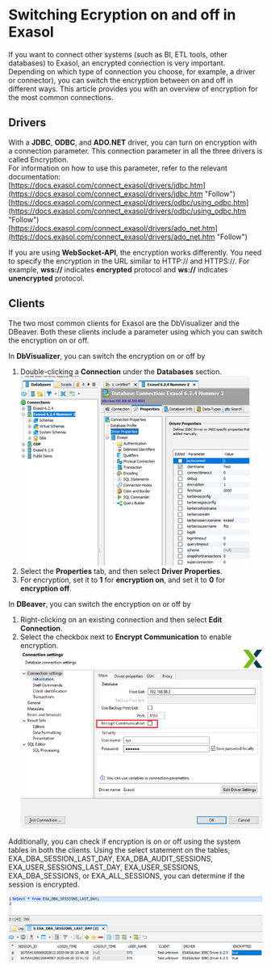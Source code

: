 # Switching Ecryption on and off in Exasol 
If you want to connect other systems (such as BI, ETL tools, other databases) to Exasol, an encrypted connection is very important. Depending on which type of connection you choose, for example, a driver or connector), you can switch the encryption between on and off in different ways. This article provides you with an overview of encryption for the most common connections.

## Drivers

With a **JDBC**, **ODBC**, and **ADO.NET** driver, you can turn on encryption with a connection parameter. This connection parameter in all the three drivers is called Encryption.   
For information on how to use this parameter, refer to the relevant documentation:   
[https://docs.exasol.com/connect_exasol/drivers/jdbc.htm](https://docs.exasol.com/connect_exasol/drivers/jdbc.htm "Follow")  
[https://docs.exasol.com/connect_exasol/drivers/odbc/using_odbc.htm](https://docs.exasol.com/connect_exasol/drivers/odbc/using_odbc.htm "Follow")  
[https://docs.exasol.com/connect_exasol/drivers/ado_net.htm](https://docs.exasol.com/connect_exasol/drivers/ado_net.htm "Follow")

If you are using **WebSocket-API**, the encryption works differently. You need to specify the encryption in the URL similar to HTTP:// and HTTPS://. For example, **wss://<host>** indicates **encrypted** protocol and **ws://<host>** indicates **unencrypted** protocol.

## Clients

The two most common clients for Exasol are the DbVisualizer and the DBeaver. Both these clients include a parameter using which you can switch the encryption on or off.

In **DbVisualizer**, you can switch the encryption on or off by

1. Double-clicking a **Connection** under the **Databases** section.   
![](images/image-2020-09-03-16-34-27-904.png)
2. Select the **Properties** tab, and then select **Driver Properties**.
3. For encryption, set it to **1** for **encryption on**, and set it to **0** for **encryption off**.

In **DBeaver**, you can switch the encryption on or off by

1. Right-clicking on an existing connection and then select **Edit Connection**.
2. Select the checkbox next to **Encrypt Communication** to enable encryption.   
![](images/DBeaver.PNG)

Additionally, you can check if encryption is on or off using the system tables in both the clients. Using the select statement on the tables, EXA_DBA_SESSION_LAST_DAY, EXA_DBA_AUDIT_SESSIONS, EXA_USER_SESSIONS_LAST_DAY, EXA_USER_SESSIONS, EXA_DBA_SESSIONS, or EXA_ALL_SESSIONS, you can determine if the session is encrypted.

![](images/image-2020-09-03-16-38-02-135.png)

